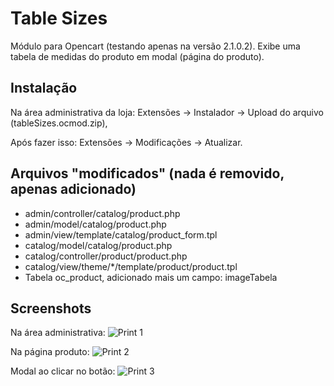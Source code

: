 # Table Sizes

Módulo para Opencart (testando apenas na versão 2.1.0.2). Exibe uma tabela de medidas do produto em modal (página do produto). 

## Instalação

Na área administrativa da loja: Extensões -> Instalador -> Upload do arquivo (tableSizes.ocmod.zip),

Após fazer isso: Extensões -> Modificações -> Atualizar.

## Arquivos "modificados" (nada é removido, apenas adicionado)

- admin/controller/catalog/product.php
- admin/model/catalog/product.php
- admin/view/template/catalog/product_form.tpl
- catalog/model/catalog/product.php
- catalog/controller/product/product.php
- catalog/view/theme/*/template/product/product.tpl
- Tabela oc_product, adicionado mais um campo: imageTabela


## Screenshots

Na área administrativa:
![Print 1](http://i.imgur.com/XnoOvWD.png)

Na página produto:
![Print 2](http://i.imgur.com/fdxtsdA.png)

Modal ao clicar no botão:
![Print 3](http://i.imgur.com/LwkXMYS.png)
